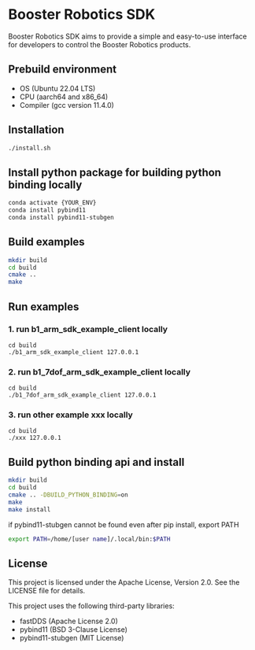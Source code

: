 # Booster Robotics SDK
Booster Robotics SDK aims to provide a simple and easy-to-use interface for developers to control the Booster Robotics products. 

## Prebuild environment
* OS  (Ubuntu 22.04 LTS)  
* CPU  (aarch64 and x86_64)   
* Compiler  (gcc version 11.4.0) 

## Installation
```bash
./install.sh
```

## Install python package for building python binding locally
```bash
conda activate {YOUR_ENV}
conda install pybind11
conda install pybind11-stubgen
```

## Build examples
```bash
mkdir build
cd build
cmake ..
make
```

## Run examples
### 1. run b1_arm_sdk_example_client locally
```
cd build
./b1_arm_sdk_example_client 127.0.0.1
```
### 2. run b1_7dof_arm_sdk_example_client locally
```
cd build
./b1_7dof_arm_sdk_example_client 127.0.0.1
```
### 3. run other example xxx locally
```
cd build
./xxx 127.0.0.1
```

## Build python binding api and install
```bash
mkdir build
cd build
cmake .. -DBUILD_PYTHON_BINDING=on
make
make install
```

if pybind11-stubgen cannot be found even after pip install, export PATH
```bash
export PATH=/home/[user name]/.local/bin:$PATH
```

## License

This project is licensed under the Apache License, Version 2.0. See the LICENSE file for details.

This project uses the following third-party libraries:
- fastDDS (Apache License 2.0)
- pybind11 (BSD 3-Clause License)
- pybind11-stubgen (MIT License)
